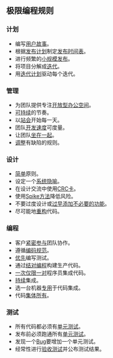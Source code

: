 ## 极限编程规则

### 计划
* 编写[用户故事](user-story.md)。
* 根据[发布计划](release-planning.md)制定[发布时间表](release-plan.md)。
* 进行频繁的[小规模发布](small-release.md)。
* 将项目分解成[迭代](iterative.md)。
* 用[迭代计划](iteration-plan.md)驱动每个迭代。

### 管理
* 为团队提供专注[开放型办公空间](open-workspace.md)。
* [可持续](sustainable-pace.md)的节奏。
* 以[站会](daily-standup.md)开始每一天。
* 团队[开发速度](velocity.md)可度量。
* 让团队[坐在一起](move-people-around.md)。
* [调整](fixit.md)有缺陷的规则。

### 设计
* [简单](simple-design.md)原则。
* 设定一个[系统隐喻](metaphor.md)。
* 在设计交流中使用[CRC卡](crc-card.md)。
* 使用[Spike方法](architectural-spike.md)降低风险。
* 不要过度设计或[过早添加不必要的功能](never-add-early.md)。
* 尽可能地[重构](refactoring.md)代码。

### 编程
* 客户[紧密参与](customers-in-team.md)团队协作。
* 遵循[编码规范](coding-standards.md)。
* [优先](test-first.md)编写测试。
* 通过[结对编程](pair-programming.md)构建生产代码。
* [一次仅限一对](sequential-integration.md)程序员集成代码。
* [持续](continuous-integration.md)集成。
* 选一台机器[专用](integration-computer.md)于代码集成。
* 代码[集体所有](collective-ownership.md)。

### 测试
* 所有代码都必须有[单元测试](unit-test.md)。
* 发布前必须跑通所有[单元测试](unit-test.md)。
* 发现一个[Bug](bug.md)要增加一个单元测试。
* 经常性进行[验收测试](acceptance-test.md)并公布测试结果。
